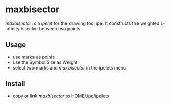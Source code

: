 # maxbisector

*maxbisector* is a *ipelet* for the drawing tool ipe. It constructs the weighted
L-infinity bisector between two points.

## Usage
* use marks as points
* use the Symbol Size as Weight
* select two marks and *maxbisector* in the ipelets menu

## Install
* copy or link *maxbisector* to HOME/.ipe/ipelets


